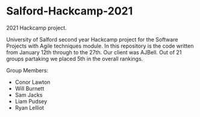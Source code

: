 # Salford-Hackcamp-2021
2021 Hackcamp project.

University of Salford second year Hackcamp project for the Software Projects with Agile techniques module.
In this repository is the code written from January 12th through to the 27th. Our client was AJBell.
Out of 21 groups partaking we placed 5th in the overall rankings.

Group Members:
* Conor Lawton
* Will Burnett
* Sam Jacks
* Liam Pudsey
* Ryan Lelliot
